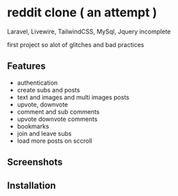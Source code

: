 # reddit clone ( an attempt )
Laravel, Livewire, TailwindCSS, MySql, Jquery
incomplete

first project so alot of glitches and bad practices

## Features
- authentication
- create subs and posts
- text and images and multi images posts
- upvote, downvote
- comment and sub comments
- upvote downvote comments
- bookmarks
- join and leave subs
- load more posts on sccroll

## Screenshots


## Installation